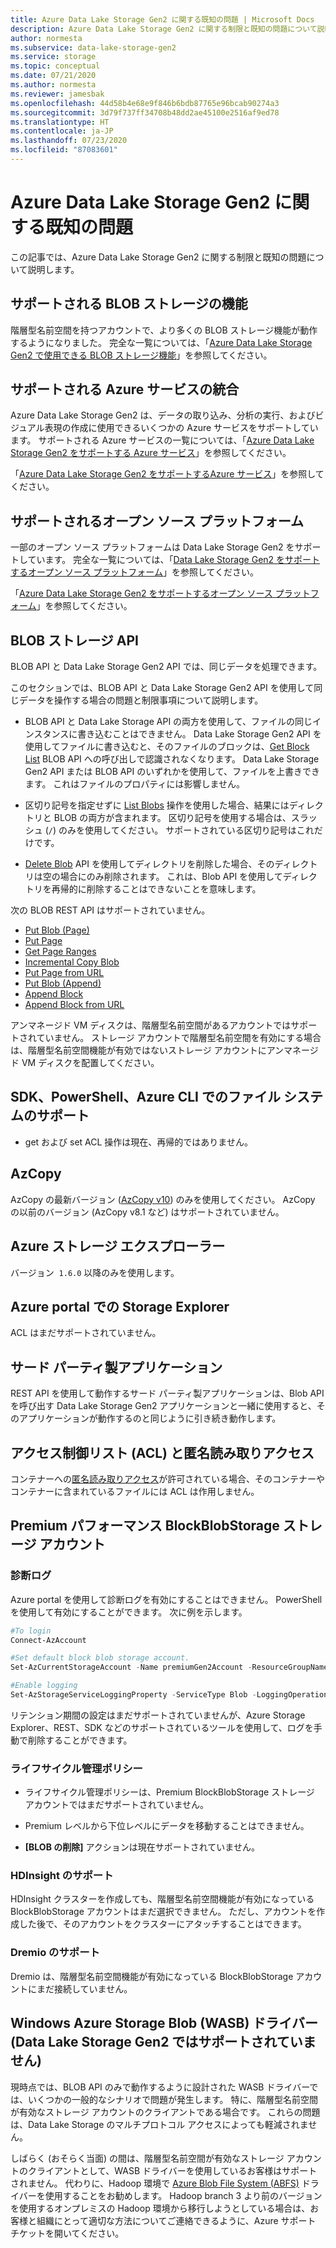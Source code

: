 ```yaml
---
title: Azure Data Lake Storage Gen2 に関する既知の問題 | Microsoft Docs
description: Azure Data Lake Storage Gen2 に関する制限と既知の問題について説明します。
author: normesta
ms.subservice: data-lake-storage-gen2
ms.service: storage
ms.topic: conceptual
ms.date: 07/21/2020
ms.author: normesta
ms.reviewer: jamesbak
ms.openlocfilehash: 44d58b4e68e9f846b6bdb87765e96bcab90274a3
ms.sourcegitcommit: 3d79f737ff34708b48dd2ae45100e2516af9ed78
ms.translationtype: HT
ms.contentlocale: ja-JP
ms.lasthandoff: 07/23/2020
ms.locfileid: "87083601"
---
```

# <a name="known-issues-with-azure-data-lake-storage-gen2"></a>Azure Data Lake Storage Gen2 に関する既知の問題

この記事では、Azure Data Lake Storage Gen2 に関する制限と既知の問題について説明します。

## <a name="supported-blob-storage-features"></a>サポートされる BLOB ストレージの機能

階層型名前空間を持つアカウントで、より多くの BLOB ストレージ機能が動作するようになりました。 完全な一覧については、「[Azure Data Lake Storage Gen2 で使用できる BLOB ストレージ機能](data-lake-storage-supported-blob-storage-features.md)」を参照してください。

## <a name="supported-azure-service-integrations"></a>サポートされる Azure サービスの統合

Azure Data Lake Storage Gen2 は、データの取り込み、分析の実行、およびビジュアル表現の作成に使用できるいくつかの Azure サービスをサポートしています。 サポートされる Azure サービスの一覧については、「[Azure Data Lake Storage Gen2 をサポートする Azure サービス](data-lake-storage-supported-azure-services.md)」を参照してください。

「[Azure Data Lake Storage Gen2 をサポートするAzure サービス](data-lake-storage-supported-azure-services.md)」を参照してください。

## <a name="supported-open-source-platforms"></a>サポートされるオープン ソース プラットフォーム

一部のオープン ソース プラットフォームは Data Lake Storage Gen2 をサポートしています。 完全な一覧については、「[Data Lake Storage Gen2 をサポートするオープン ソース プラットフォーム](data-lake-storage-supported-open-source-platforms.md)」を参照してください。

「[Azure Data Lake Storage Gen2 をサポートするオープン ソース プラットフォーム](data-lake-storage-supported-open-source-platforms.md)」を参照してください。

## <a name="blob-storage-apis"></a>BLOB ストレージ API

BLOB API と Data Lake Storage Gen2 API では、同じデータを処理できます。

このセクションでは、BLOB API と Data Lake Storage Gen2 API を使用して同じデータを操作する場合の問題と制限事項について説明します。

* BLOB API と Data Lake Storage API の両方を使用して、ファイルの同じインスタンスに書き込むことはできません。 Data Lake Storage Gen2 API を使用してファイルに書き込むと、そのファイルのブロックは、[Get Block List](https://docs.microsoft.com/rest/api/storageservices/get-block-list) BLOB API への呼び出しで認識されなくなります。 Data Lake Storage Gen2 API または BLOB API のいずれかを使用して、ファイルを上書きできます。 これはファイルのプロパティには影響しません。

* 区切り記号を指定せずに [List Blobs](https://docs.microsoft.com/rest/api/storageservices/list-blobs) 操作を使用した場合、結果にはディレクトリと BLOB の両方が含まれます。 区切り記号を使用する場合は、スラッシュ (`/`) のみを使用してください。 サポートされている区切り記号はこれだけです。

* [Delete Blob](https://docs.microsoft.com/rest/api/storageservices/delete-blob) API を使用してディレクトリを削除した場合、そのディレクトリは空の場合にのみ削除されます。 これは、Blob API を使用してディレクトリを再帰的に削除することはできないことを意味します。

次の BLOB REST API はサポートされていません。

* [Put Blob (Page)](https://docs.microsoft.com/rest/api/storageservices/put-blob)
* [Put Page](https://docs.microsoft.com/rest/api/storageservices/put-page)
* [Get Page Ranges](https://docs.microsoft.com/rest/api/storageservices/get-page-ranges)
* [Incremental Copy Blob](https://docs.microsoft.com/rest/api/storageservices/incremental-copy-blob)
* [Put Page from URL](https://docs.microsoft.com/rest/api/storageservices/put-page-from-url)
* [Put Blob (Append)](https://docs.microsoft.com/rest/api/storageservices/put-blob)
* [Append Block](https://docs.microsoft.com/rest/api/storageservices/append-block)
* [Append Block from URL](https://docs.microsoft.com/rest/api/storageservices/append-block-from-url)

アンマネージド VM ディスクは、階層型名前空間があるアカウントではサポートされていません。 ストレージ アカウントで階層型名前空間を有効にする場合は、階層型名前空間機能が有効ではないストレージ アカウントにアンマネージド VM ディスクを配置してください。

<a id="api-scope-data-lake-client-library"></a>

## <a name="file-system-support-in-sdks-powershell-and-azure-cli"></a>SDK、PowerShell、Azure CLI でのファイル システムのサポート

- get および set ACL 操作は現在、再帰的ではありません。

<a id="known-issues-tools"></a>

## <a name="azcopy"></a>AzCopy

AzCopy の最新バージョン ([AzCopy v10](https://docs.microsoft.com/azure/storage/common/storage-use-azcopy-v10?toc=%2fazure%2fstorage%2ftables%2ftoc.json)) のみを使用してください。 AzCopy の以前のバージョン (AzCopy v8.1 など) はサポートされていません。

<a id="storage-explorer"></a>

## <a name="azure-storage-explorer"></a>Azure ストレージ エクスプローラー

バージョン  `1.6.0` 以降のみを使用します。

<a id="explorer-in-portal"></a>

## <a name="storage-explorer-in-the-azure-portal"></a>Azure portal での Storage Explorer

ACL はまだサポートされていません。

<a id="third-party-apps"></a>

## <a name="thirdpartyapplications"></a>サード パーティ製アプリケーション

REST API を使用して動作するサード パーティ製アプリケーションは、Blob API を呼び出す Data Lake Storage Gen2 アプリケーションと一緒に使用すると、そのアプリケーションが動作するのと同じように引き続き動作します。

## <a name="access-control-lists-acl-and-anonymous-read-access"></a>アクセス制御リスト (ACL) と匿名読み取りアクセス

コンテナーへの[匿名読み取りアクセス](storage-manage-access-to-resources.md)が許可されている場合、そのコンテナーやコンテナーに含まれているファイルには ACL は作用しません。

## <a name="premium-performance-blockblobstorage-storage-accounts"></a>Premium パフォーマンス BlockBlobStorage ストレージ アカウント

### <a name="diagnostic-logs"></a>診断ログ

Azure portal を使用して診断ログを有効にすることはできません。 PowerShell を使用して有効にすることができます。 次に例を示します。

```powershell
#To login
Connect-AzAccount

#Set default block blob storage account.
Set-AzCurrentStorageAccount -Name premiumGen2Account -ResourceGroupName PremiumGen2Group

#Enable logging
Set-AzStorageServiceLoggingProperty -ServiceType Blob -LoggingOperations read,write,delete -RetentionDays 14
```

リテンション期間の設定はまだサポートされていませんが、Azure Storage Explorer、REST、SDK などのサポートされているツールを使用して、ログを手動で削除することができます。

### <a name="lifecycle-management-policies"></a>ライフサイクル管理ポリシー

- ライフサイクル管理ポリシーは、Premium BlockBlobStorage ストレージ アカウントではまだサポートされていません。 

- Premium レベルから下位レベルにデータを移動することはできません。 

- **[BLOB の削除]** アクションは現在サポートされていません。 

### <a name="hdinsight-support"></a>HDInsight のサポート

HDInsight クラスターを作成しても、階層型名前空間機能が有効になっている BlockBlobStorage アカウントはまだ選択できません。 ただし、アカウントを作成した後で、そのアカウントをクラスターにアタッチすることはできます。

### <a name="dremio-support"></a>Dremio のサポート

Dremio は、階層型名前空間機能が有効になっている BlockBlobStorage アカウントにまだ接続していません。 

## <a name="windows-azure-storage-blob-wasb-driver-unsupported-with-data-lake-storage-gen2"></a>Windows Azure Storage Blob (WASB) ドライバー (Data Lake Storage Gen2 ではサポートされていません)

現時点では、BLOB API のみで動作するように設計された WASB ドライバーでは、いくつかの一般的なシナリオで問題が発生します。 特に、階層型名前空間が有効なストレージ アカウントのクライアントである場合です。 これらの問題は、Data Lake Storage のマルチプロトコル アクセスによっても軽減されません。 

しばらく (おそらく当面) の間は、階層型名前空間が有効なストレージ アカウントのクライアントとして、WASB ドライバーを使用しているお客様はサポートされません。 代わりに、Hadoop 環境で [Azure Blob File System (ABFS)](data-lake-storage-abfs-driver.md) ドライバーを使用することをお勧めします。 Hadoop branch 3 より前のバージョンを使用するオンプレミスの Hadoop 環境から移行しようとしている場合は、お客様と組織にとって適切な方法についてご連絡できるように、Azure サポート チケットを開いてください。

